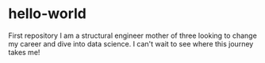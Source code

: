 # hello-world
First repository
I am a structural engineer mother of three looking to change my career and dive into data science.
I can't wait to see where this journey takes me!
